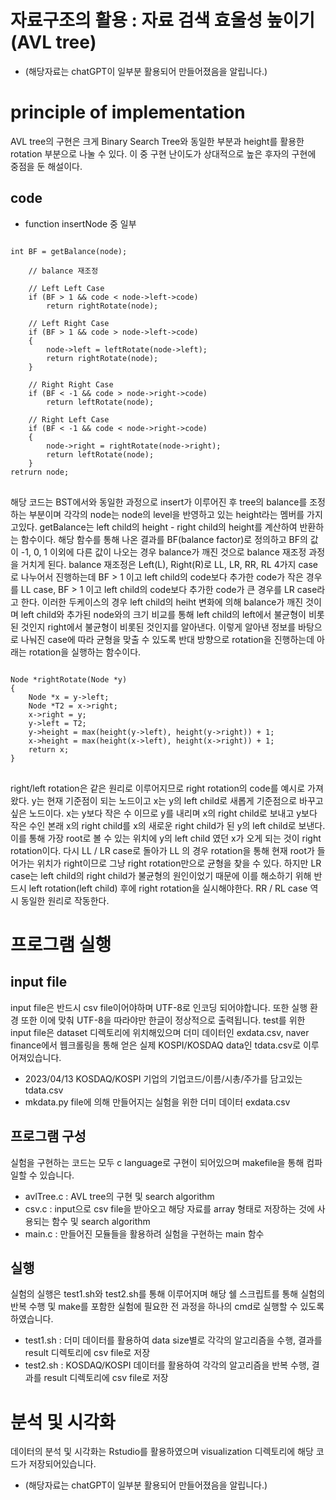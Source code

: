 자료구조의 활용 : 자료 검색 효울성 높이기 (AVL tree)
============================================



+ (해당자료는 chatGPT이 일부분 활용되어 만들어졌음을 알립니다.)

# principle of implementation

AVL tree의 구현은 크게 Binary Search Tree와 동일한 부분과 height를 활용한 rotation 부분으로 나눌 수 있다. 이 중 구현 난이도가 상대적으로 높은 후자의 구현에 중점을 둔 해설이다. 

## code


+ function insertNode 중 일부
<pre>
<code>
int BF = getBalance(node);

    // balance 재조정

    // Left Left Case
    if (BF > 1 && code < node->left->code)
        return rightRotate(node);

    // Left Right Case
    if (BF > 1 && code > node->left->code)
    {
        node->left = leftRotate(node->left);
        return rightRotate(node);
    }

    // Right Right Case
    if (BF < -1 && code > node->right->code)
        return leftRotate(node);

    // Right Left Case
    if (BF < -1 && code < node->right->code)
    {
        node->right = rightRotate(node->right);
        return leftRotate(node);
    }
retrurn node;
</code>
</pre>
해당 코드는 BST에서와 동일한 과정으로 insert가 이루어진 후 tree의 balance를 조정하는 부분이며 각각의 node는 node의 level을 반영하고 있는 height라는 멤버를 가지고있다. getBalance는 left child의 height - right child의 height를 계산하여 반환하는 함수이다. 해당 함수를 통해 나온 결과를 BF(balance factor)로 정의하고 BF의 값이 -1, 0, 1 이외에 다른 값이 나오는 경우 balance가 깨진 것으로 balance 재조정 과정을 거치게 된다. balance 재조정은 Left(L), Right(R)로 LL, LR, RR, RL 4가지 case로 나누어서 진행하는데 BF > 1 이고 left child의 code보다 추가한 code가 작은 경우를 LL case, BF > 1 이고 left child의 code보다 추가한 code가 큰 경우를 LR case라고 한다. 이러한 두케이스의 경우 left child의 heiht 변화에 의해 balance가 깨진 것이며 left child와 추가된 node와의 크기 비교를 통해 left child의 left에서 불균형이 비롯된 것인지 right에서 불균형이 비롯된 것인지를 알아낸다. 이렇게 알아낸 정보를 바탕으로 나눠진 case에 따라 균형을 맞출 수 있도록 반대 방향으로 rotation을 진행하는데 아래는 rotation을 실행하는 함수이다. 
<pre>
<code>
Node *rightRotate(Node *y)
{
    Node *x = y->left;
    Node *T2 = x->right;
    x->right = y;
    y->left = T2;
    y->height = max(height(y->left), height(y->right)) + 1;
    x->height = max(height(x->left), height(x->right)) + 1;
    return x;
}
</code>
</pre>
right/left rotation은 같은 원리로 이루어지므로 right rotation의 code를 예시로 가져왔다. y는 현재 기준점이 되는 노드이고 x는 y의 left child로 새롭게 기준점으로 바꾸고 싶은 노드이다. x는 y보다 작은 수 이므로 y를 내리며 x의 right child로 보내고 y보다 작은 수인 본래 x의 right child를 x의 새로운 right child가 된 y의 left child로 보낸다. 이를 통해 가장 root로 볼 수 있는 위치에 y의 left child 였던 x가 오게 되는 것이 right rotation이다. 
다시 LL / LR case로 돌아가 LL 의 경우 rotation을 통해 현재 root가 들어가는 위치가 right이므로 그냥 right rotation만으로 균형을 찾을 수 있다. 하지만 LR case는 left child의 right child가 불균형의 원인이었기 때문에 이를 해소하기 위해 반드시 left rotation(left child) 후에 right rotation을 실시해야한다. RR / RL case 역시 동일한 원리로 작동한다.

# 프로그램 실행

## input file

input file은 반드시 csv file이어야하며 UTF-8로 인코딩 되어야합니다. 또한 실행 환경 또한 이에 맞춰 UTF-8을 따라야만 한글이 정상적으로 출력됩니다.
test를 위한 input file은 dataset 디렉토리에 위치해있으며 더미 데이터인 exdata.csv, naver finance에서 웹크롤링을 통해 얻은 실제 KOSPI/KOSDAQ data인 tdata.csv로 이루어져있습니다.

+ 2023/04/13 KOSDAQ/KOSPI 기업의 기업코드/이름/시총/주가를 담고있는 tdata.csv 
+ mkdata.py file에 의해 만들어지는 실험을 위한 더미 데이터 exdata.csv


## 프로그램 구성

실험을 구현하는 코드는 모두 c language로 구현이 되어있으며 makefile을 통해 컴파일할 수 있습니다.

+ avlTree.c : AVL tree의 구현 및 search algorithm
+ csv.c : input으로 csv file을 받아오고 해당 자료를 array 형태로 저장하는 것에 사용되는 함수 및 search algorithm
+ main.c : 만들어진 모듈들을 활용하려 실험을 구현하는 main 함수


## 실행

실험의 실행은 test1.sh와 test2.sh를 통해 이루어지며 해당 쉘 스크립트를 통해 실험의 반복 수행 및 make를 포함한 실험에 필요한 전 과정을 하나의 cmd로 실행할 수 있도록 하였습니다.

+ test1.sh : 더미 데이터를 활용하여 data size별로 각각의 알고리즘을 수행, 결과를 result 디렉토리에 csv file로 저장
+ test2.sh : KOSDAQ/KOSPI 데이터를 활용하여 각각의 알고리즘을 반복 수행, 결과를 result 디렉토리에 csv file로 저장


# 분석 및 시각화

데이터의 분석 및 시각화는 Rstudio를 활용하였으며 visualization 디렉토리에 해당 코드가 저장되어있습니다.

+ (해당자료는 chatGPT이 일부분 활용되어 만들어졌음을 알립니다.)